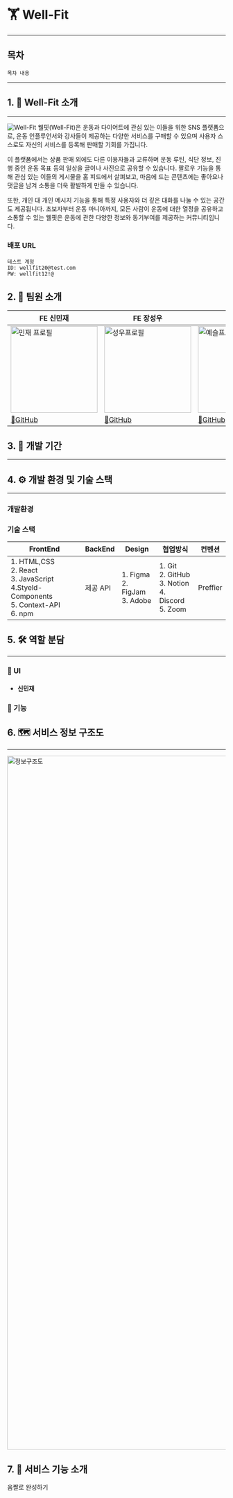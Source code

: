 # 🏋️ Well-Fit
---
## 목차
```
목차 내용
```
---
## 1. 📱 Well-Fit 소개
---
![Well-Fit](https://github.com/FRONTENDSCHOOL7/final-20-Well-Fit/assets/122437649/dcdc2dac-6b25-4cd9-b461-9f3f6af3c7d7)
웰핏(Well-Fit)은 운동과 다이어트에 관심 있는 이들을 위한 SNS 플랫폼으로, 운동 인플루언서와 강사들이 제공하는 다양한 서비스를 구매할 수 있으며 사용자 스스로도 자신의 서비스를 등록해 판매할 기회를 가집니다. 

이 플랫폼에서는 상품 판매 외에도 다른 이용자들과 교류하며 운동 루틴, 식단 정보, 진행 중인 운동 목표 등의 일상을 글이나 사진으로 공유할 수 있습니다. 팔로우 기능을 통해 관심 있는 이들의 게시물을 홈 피드에서 살펴보고, 마음에 드는 콘텐츠에는 좋아요나 댓글을 남겨 소통을 더욱 활발하게 만들 수 있습니다. 

또한, 개인 대 개인 메시지 기능을 통해 특정 사용자와 더 깊은 대화를 나눌 수 있는 공간도 제공됩니다. 초보자부터 운동 마니아까지, 모든 사람이 운동에 대한 열정을 공유하고 소통할 수 있는 웰핏은 운동에 관한 다양한 정보와 동기부여를 제공하는 커뮤니티입니다.


### 배포 URL

```
테스트 계정
ID: wellfit20@test.com
PW: wellfit12!@
```


## 2. 🤼 팀원 소개

|FE 신민재|FE 장성우|FE 조예슬|FE 이수현|
|---|---|---|---|
|<img alt="민재 프로필" src="https://github.com/FRONTENDSCHOOL7/final-20-Well-Fit/assets/122437649/13c263a9-3679-44f4-b622-3046bb0ea328" width="200" height="200">|<img width="200" height="200" alt="성우프로필" src="https://github.com/FRONTENDSCHOOL7/final-20-Well-Fit/assets/122437649/9a04546a-5cfd-4c27-87a1-43749d874ac5">|<img width="200" height="200" alt="예슬프로필" src="https://github.com/FRONTENDSCHOOL7/final-20-Well-Fit/assets/122437649/76619ee5-3410-4d35-b785-338809470448">|<img width="200" height="200" alt="수현 프로필" src="https://github.com/FRONTENDSCHOOL7/final-20-Well-Fit/assets/122437649/2a0e507c-54f6-48c7-a20b-d7f09445eac7">|
|[🔗GitHub](https://github.com/SMJ426)|[🔗GitHub](https://github.com/swJaNG12)|[🔗GitHub](https://github.com/yeslcho)|[🔗GitHub](https://github.com/Lee99-dev)|



## 3. 📆 개발 기간
---


## 4. ⚙️ 개발 환경 및 기술 스택
---
### 개발환경


### 기술 스택

|FrontEnd|BackEnd|Design|협업방식|컨벤션|
|---|---|---|---|---|
|1. HTML,CSS <br/> 2. React <br/> 3. JavaScript <br/> 4.Styeld-Components <br/> 5. Context-API <br/> 6. npm|제공 API|1. Figma <br/> 2. FigJam <br/> 3. Adobe|1. Git <br/> 2. GitHub <br/> 3. Notion <br/> 4. Discord <br/> 5. Zoom |Preffier|



## 5. 🛠️ 역할 분담
---

### 🎨 UI
- #### 신민재 

### 📡 기능




## 6. 🗺️ 서비스 정보 구조도
---

<img width="1600" alt="정보구조도" src="https://github.com/FRONTENDSCHOOL7/final-20-Well-Fit/assets/122437649/7b613213-0ceb-4352-a245-57355b0288ce">



## 7. 🔧 서비스 기능 소개

움짤로 완성하기


